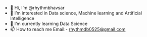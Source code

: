 - 👋 Hi, I’m @rhythmbhavsar
- 👀 I’m interested in Data science, Machine learning and Artificial Intelligence
- 🌱 I’m currently learning Data Science
- 📫 How to reach me Email:- rhythmdb0525@gmail.com

<!---
rhythmbhavsar/rhythmbhavsar is a ✨ special ✨ repository because its `README.md` (this file) appears on your GitHub profile.
You can click the Preview link to take a look at your changes.
--->
